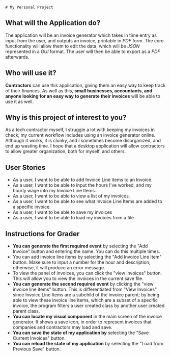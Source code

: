     # My Personal Project

## What will the Application do?
The application will be an invoice generator which takes in
time entry as input from the user, and outputs an invoice,
printable in *PDF* form. The core functionality will allow them to edit the data,
which will be *JSON* represented in a *GUI* format. The user will then be able to export
as a *PDF* afterwards.

## Who will use it?
**Contractors** can use this application, giving them an easy
way to keep track of their finances. As well as this, **small businesses, accountants,
and anyone looking for an easy way to generate their invoices** will be able to use it
as well. 

## Why is this project of interest to you?
As a tech contractor myself, I struggle a lot with keeping
my invoices in check; my current workflow includes using
an invoice generator online. Although it works, it is
clunky, and I sometimes become disorganized, and end up
wasting time. I hope that a desktop application will allow
contractors to allow greater organization, both for myself, 
and others.

## User Stories
* As a user, I want to be able to add Invoice Line items to an Invoice.
* As a user, I want to be able to input the hours I've worked, and my hourly wage into my Invoice Line Items.
* As a user, I want to be able to view a list of my invoices.
* As a user, I want to be able to see what Invoice Line Items are added to a specific invoice. 
* As a user, I want to be able to save my invoices
* As a user, I want to be able to load my invoices from a file

## Instructions for Grader
* **You can generate the first required event** by selecting the "Add Invoice" button and entering the name. You can do this multiple times.
* You can add invoice line items by selecting the "Add Invoice Line Item" button.
Make sure to input a number for the hour and description; otherwise, it will produce an error message.
* To view the panel of invoices, you can click the "view invoices" button. 
This will allow you to view the invoices in the current save file.
* **You can generate the second required event** by clicking the "view invoice line items" button.
  This is differentiated from "View Invoices" since Invoice Line Items are a subchild of the invoice parent;
  by being able to view these invoice line items, which are a subset of a specific invoice, the program
  filters a user created class by another user created parent class.
* **You can locate my visual component** in the main screen of the invoice generator. It shows a save icon, 
in order to represent invoices that companies and contractors may load and save.
* **You can save the state of my application by** selecting the "Save Current Invoices" button.
* **You can reload the state of my application** by selecting the "Load from Previous Save" button.
